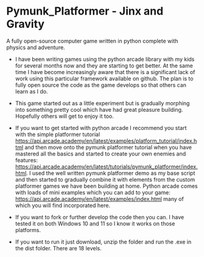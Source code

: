 # Pymunk_Platformer - Jinx and Gravity
A fully open-source computer game written in python complete with physics and adventure.

- I have been writing games using the python arcade library with my kids for several months now and they are starting to get better. At the same time I have become increasingly aware that there is a significant lack of work using this particular framework available on github. The plan is to fully open source the code as the game develops so that others can learn as I do.

- This game started out as a little experiment but is gradually morphing into something pretty cool which have had great pleasure building. Hopefully others will get to enjoy it too. 

- If you want to get started with python arcade I recommend you start with the simple platformer tutorial https://api.arcade.academy/en/latest/examples/platform_tutorial/index.html and then move onto the pymunk platformer tutorial when you have mastered all the basics and started to create your own enemies and features: https://api.arcade.academy/en/latest/tutorials/pymunk_platformer/index.html. I used the well written pymunk platformer demo as my base script and then started to gradually combine it with elements from the custom platformer games we have been building at home. Python arcade comes with loads of mini examples which you can add to your game: https://api.arcade.academy/en/latest/examples/index.html many of which you will find incorporated here. 

- If you want to fork or further develop the code then you can. I have tested it on both Windows 10 and 11 so I know it works on those platforms. 

- If you want to run it just download, unzip the folder and run the .exe in the dist folder. There are 18 levels.